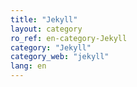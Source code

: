 ```yaml
---
title: "Jekyll"
layout: category
ro_ref: en-category-Jekyll
category: "Jekyll"
category_web: "jekyll"
lang: en
---
```

